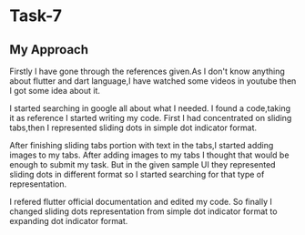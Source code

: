 # Task-7
## My Approach
Firstly I have gone through the references given.As I don't know anything about flutter and dart language,I have watched some videos in youtube then I got some idea about it.

I started searching in google all about what I needed. I found a code,taking it as reference I started writing my code. First I had concentrated on sliding tabs,then I represented sliding dots in simple dot indicator format.

After finishing sliding tabs portion with text in the tabs,I started adding images to my tabs. After adding images to my tabs I thought that would be enough to submit my task. But in the given sample UI they represented sliding dots in different format so I started searching for that type of representation.

I refered flutter official documentation and edited my code. So finally I changed sliding dots representation from simple dot indicator format to expanding dot indicator format.
